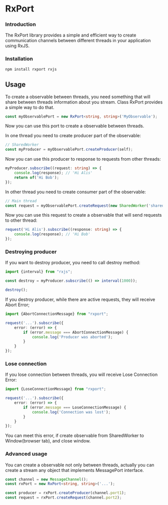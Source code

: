 # RxPort

### Introduction

The RxPort library provides a simple and efficient way to create communication channels between different threads in
your
application using RxJS.

### Installation

```
npm install rxport rxjs
```

## Usage

To create a observable between threads, you need something that will share between threads information about you stream.
Class RxPort provides a simple way to do that.

```typescript
const myObservablePort = new RxPort<string, string>('MyObservable');
```

Now you can use this port to create a observable between threads.

In one thread you need to create producer part of the observable:

```typescript
// SharedWorker
const myProducer = myObservablePort.createProducer(self);
```

Now you can use this producer to response to requests from other threads:

```typescript
myProducer.subscribe((request: string) => {
    console.log(response); // 'Hi Alis'
    return of('Hi Bob');
});
```

In other thread you need to create consumer part of the observable:

```typescript
// Main thread
const request = myObservablePort.createRequest(new SharedWorker('shared-worker.js'));
```

Now you can use this request to create a observable that will send requests to other thread:

```typescript
request('Hi Alis').subscribe((response: string) => {
    console.log(response); // 'Hi Bob'
});
```

### Destroying producer

If you want to destroy producer, you need to call destroy method:

```typescript
import {interval} from "rxjs";

const destroy = myProducer.subscribe(() => interval(1000));

destroy();
```

If you destroy producer, while there are active requests, they will receive Abort Error;

```typescript
import {AbortConnectionMessage} from "rxport";

request('...').subscribe({
    error: (error) => {
        if (error.message === AbortConnectionMessage) {
            console.log('Producer was aborted');
        }
    }
});
```

### Lose connection

If you lose connection between threads, you will receive Lose Connection Error:

```typescript
import {LoseConnectionMessage} from "rxport";

request('...').subscribe({
    error: (error) => {
        if (error.message === LoseConnectionMessage) {
            console.log('Connection was lost');
        }
    }
});
```

You can meet this error, if create observable from SharedWorker to Window(browser tab), and close window.

### Advanced usage

You can create a observable not only between threads, actually you can create a stream any object that implements
MessagePort interface.

```typescript
const channel = new MessageChannel();
const rxPort = new RxPort<string, string>('...');

const producer = rxPort.createProducer(channel.port1);
const request = rxPort.createRequest(channel.port2);
```
